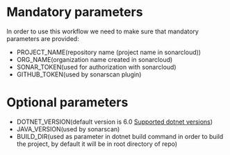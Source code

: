 # Mandatory parameters 

In order to use this workflow we need to make sure that mandatory parameters are provided:

- PROJECT_NAME(repository name (project name in sonarcloud))
- ORG_NAME(organization name created in sonarcloud)
- SONAR_TOKEN(used for authorization with sonarcloud)
- GITHUB_TOKEN(used by sonarscan plugin)

# Optional parameters

- DOTNET_VERSION(default version is 6.0 [Supported dotnet versions](https://docs.sonarqube.org/latest/analysis/scan/sonarscanner-for-msbuild/))
- JAVA_VERSION(used by sonarscan)
- BUILD_DIR(used as parameter in dotnet build command in order to build the project, by default it will be in root directory of repo)